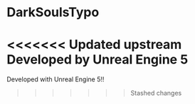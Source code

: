 # DarkSoulsTypo

<<<<<<< Updated upstream
Developed by Unreal Engine 5
=======
Developed with Unreal Engine 5!!
>>>>>>> Stashed changes
